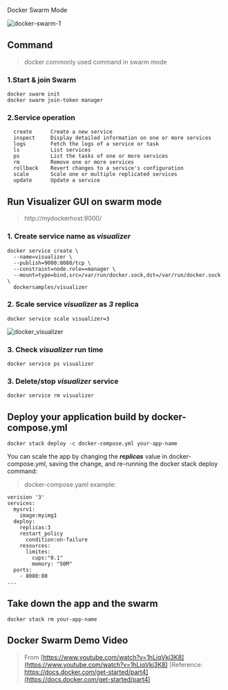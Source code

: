 Docker Swarm Mode

![docker-swarm-1](/blog/content/images/2017/10/docker-swarm-1.png)
## Command
> docker commonly used command in swarm mode
### 1.Start & join Swarm
```
docker swarm init
docker swarm join-token manager
```
### 2.Service operation
```
  create      Create a new service
  inspect     Display detailed information on one or more services
  logs        Fetch the logs of a service or task
  ls          List services
  ps          List the tasks of one or more services
  rm          Remove one or more services
  rollback    Revert changes to a service's configuration
  scale       Scale one or multiple replicated services
  update      Update a service
```
## Run Visualizer GUI on swarm mode
> http://mydockerhost:9000/
>
### 1. Create service name as ***visualizer***
```
docker service create \
  --name=visualizer \
  --publish=9000:8080/tcp \
  --constraint=node.role==manager \
  --mount=type=bind,src=/var/run/docker.sock,dst=/var/run/docker.sock \
  dockersamples/visualizer
```
### 2. Scale service ***visualizer*** as ***3*** replica
```
docker service scale visualizer=3
```
![docker_visualizer](/blog/content/images/2017/10/docker_visualizer.jpg)
### 3. Check ***visualizer*** run time
```
docker service ps visualizer
```
### 3. Delete/stop ***visualizer*** service
```
docker service rm visualizer
```
## Deploy your application build by docker-compose.yml
```
docker stack deploy -c docker-compose.yml your-app-name
```
You can scale the app by changing the ***replicas*** value in docker-compose.yml, saving the change, and re-running the docker stack deploy command:
> docker-compose.yaml example:
> 
```
verision '3'
services:
  mysrv1:
    image:myimg1
  deploy:
    replicas:3
    restart_policy
      condition:on-failure
    resources:
      limites:
        cups:"0.1"
        memory: "50M"
  ports:
    - 8080:80
...
```
## Take down the app and the swarm
```
docker stack rm your-app-name
```
## Docker Swarm Demo Video
>From [https://www.youtube.com/watch?v=1hLiqVkj3K8](https://www.youtube.com/watch?v=1hLiqVkj3K8)
[Reference: https://docs.docker.com/get-started/part4](https://docs.docker.com/get-started/part4)